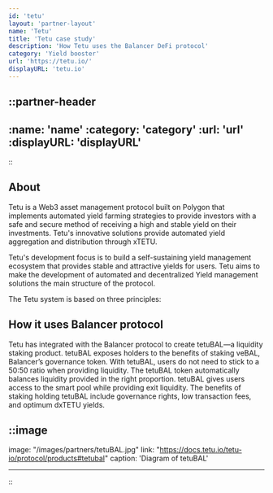 ```yaml
---
id: 'tetu'
layout: 'partner-layout'
name: 'Tetu'
title: 'Tetu case study'
description: 'How Tetu uses the Balancer DeFi protocol'
category: 'Yield booster'
url: 'https://tetu.io/'
displayURL: 'tetu.io'
---
```


::partner-header
---
:name: 'name'
:category: 'category'
:url: 'url'
:displayURL: 'displayURL'
---
::

## About

Tetu is a Web3 asset management protocol built on Polygon that implements automated yield farming strategies to provide investors with a safe and secure method of receiving a high and stable yield on their investments. Tetu's innovative solutions provide automated yield aggregation and distribution through xTETU.

Tetu's development focus is to build a self-sustaining yield management ecosystem that provides stable and attractive yields for users. Tetu aims to make the development of automated and decentralized Yield management solutions the main structure of the protocol.

The Tetu system is based on three principles:

## How it uses Balancer protocol

Tetu has integrated with the Balancer protocol to create tetuBAL—a liquidity staking product. tetuBAL exposes holders to the benefits of staking veBAL, Balancer’s governance token. With tetuBAL, users do not need to stick to a 50:50 ratio when providing liquidity. The tetuBAL token automatically balances liquidity provided in the right proportion. tetuBAL gives users access to the smart pool while providing exit liquidity. The benefits of staking holding tetuBAL include governance rights, low transaction fees, and optimum dxTETU yields.

::image
---
image: "/images/partners/tetuBAL.jpg"
link: "https://docs.tetu.io/tetu-io/protocol/products#tetubal"
caption: 'Diagram of tetuBAL'

---
::
